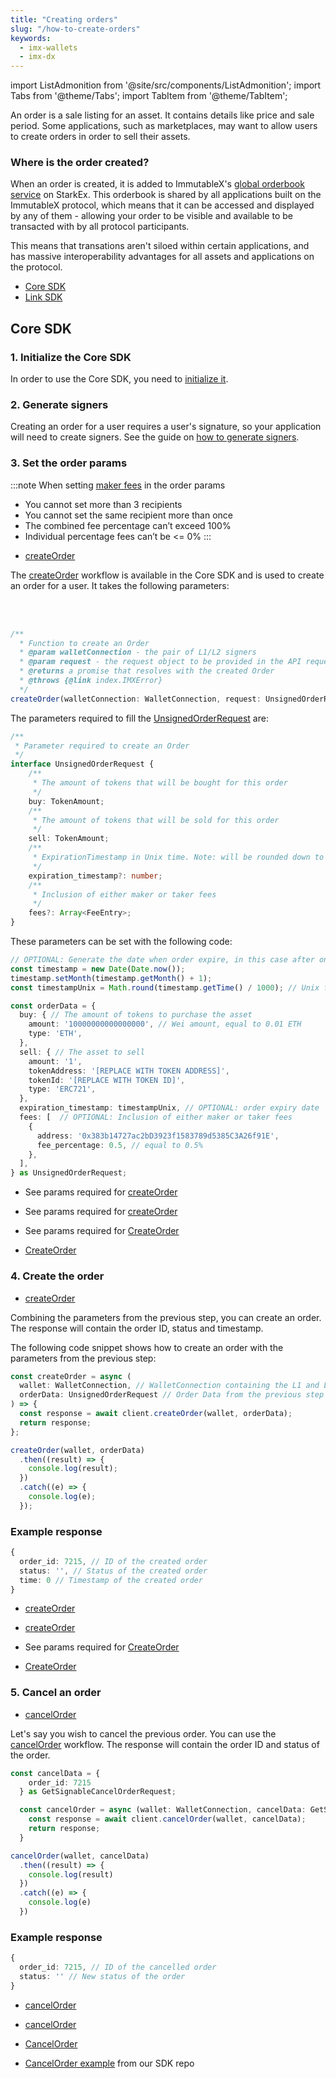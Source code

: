 ```yaml
---
title: "Creating orders"
slug: "/how-to-create-orders"
keywords:
  - imx-wallets
  - imx-dx
---
```


import ListAdmonition from '@site/src/components/ListAdmonition';
import Tabs from '@theme/Tabs';
import TabItem from '@theme/TabItem';

An order is a sale listing for an asset. It contains details like price and sale period. Some applications, such as marketplaces, may want to allow users to create orders in order to sell their assets.

### Where is the order created?
When an order is created, it is added to ImmutableX's [global orderbook service](https://www.immutable.com/blog/immutable-x-protocol-orderbook-solving-order-fragmentation) on StarkEx. This orderbook is shared by all applications built on the ImmutableX protocol, which means that it can be accessed and displayed by any of them - allowing your order to be visible and available to be transacted with by all protocol participants.

This means that transations aren't siloed within certain applications, and has massive interoperability advantages for all assets and applications on the protocol.

<ListAdmonition label="Guides">
    <ul>
        <li><a href="#core-sdk">Core SDK</a></li>
        <li><a href="./linksell-and-erc20-support">Link SDK</a></li>
    </ul>
</ListAdmonition>

## Core SDK

### 1. Initialize the Core SDK
In order to use the Core SDK, you need to [initialize it](../install-initialize/index.md#core-sdk).

### 2. Generate signers
Creating an order for a user requires a user's signature, so your application will need to create signers. See the guide on [how to generate signers](../generate-signers/index.md).

### 3. Set the order params

:::note When setting [maker fees](../../../overview/fees.md) in the order params
* You cannot set more than 3 recipients
* You cannot set the same recipient more than once
* The combined fee percentage can’t exceed 100%
* Individual percentage fees can’t be <= 0%
:::

<Tabs>
  <TabItem value="typescript" label="Typescript Core SDK">

  <ListAdmonition label="SDK reference">
      <ul>
          <li><a href="https://docs.x.immutable.com/sdk-references/core-sdk-ts/1.0.0-beta.3/classes/immutablex.immutablex#createOrder">createOrder</a></li>
      </ul>
  </ListAdmonition> 
  
The <a href="https://docs.x.immutable.com/sdk-references/core-sdk-ts/1.0.0-beta.3/classes/immutablex.immutablex#createOrder">createOrder</a> workflow is available in the Core SDK and is used to create an order for a user. It takes the following parameters:    

<br/><br/>

```ts
/**
  * Function to create an Order
  * @param walletConnection - the pair of L1/L2 signers
  * @param request - the request object to be provided in the API request
  * @returns a promise that resolves with the created Order
  * @throws {@link index.IMXError}
  */
createOrder(walletConnection: WalletConnection, request: UnsignedOrderRequest): Promise<CreateOrderResponse>;

```
The parameters required to fill the <a href="https://docs.x.immutable.com/sdk-references/core-sdk-ts/1.0.0-beta.3/interfaces/index.unsignedorderrequest">UnsignedOrderRequest</a> are:

```ts
/**
 * Parameter required to create an Order
 */
interface UnsignedOrderRequest {
    /**
     * The amount of tokens that will be bought for this order
     */
    buy: TokenAmount;
    /**
     * The amount of tokens that will be sold for this order
     */
    sell: TokenAmount;
    /**
     * ExpirationTimestamp in Unix time. Note: will be rounded down to the nearest hour
     */
    expiration_timestamp?: number;
    /**
     * Inclusion of either maker or taker fees
     */
    fees?: Array<FeeEntry>;
}
```
These parameters can be set with the following code:
```ts
// OPTIONAL: Generate the date when order expire, in this case after one month by now
const timestamp = new Date(Date.now());
timestamp.setMonth(timestamp.getMonth() + 1);
const timestampUnix = Math.round(timestamp.getTime() / 1000); // Unix format is required

const orderData = {
  buy: { // The amount of tokens to purchase the asset
    amount: '10000000000000000', // Wei amount, equal to 0.01 ETH
    type: 'ETH',
  },
  sell: { // The asset to sell
    amount: '1',
    tokenAddress: '[REPLACE WITH TOKEN ADDRESS]',
    tokenId: '[REPLACE WITH TOKEN ID]',
    type: 'ERC721',
  },
  expiration_timestamp: timestampUnix, // OPTIONAL: order expiry date
  fees: [  // OPTIONAL: Inclusion of either maker or taker fees
    {
      address: '0x383b14727ac2bD3923f1583789d5385C3A26f91E',
      fee_percentage: 0.5, // equal to 0.5%
    },
  ],
} as UnsignedOrderRequest;

```
  </TabItem>
  <TabItem value="kotlin" label="Kotlin (JVM) Core SDK">

  <ListAdmonition label="SDK reference">
      <ul>
          <li>See params required for <a href="https://docs.x.immutable.com/sdk-references/core-sdk-kotlin/0-6-0/imx-core-sdk-kotlin-jvm/com.immutable.sdk.api/-orders-api/create-order.html">createOrder</a></li>
      </ul>
  </ListAdmonition> 

  </TabItem>
  <TabItem value="Swift" label="Swift Core SDK">

  <ListAdmonition label="SDK reference">
      <ul>
          <li>See params required for <a href="https://docs.x.immutable.com/sdk-references/core-sdk-swift/0-4-0/documentation/immutablexcore/ordersapi/createorder(ximxethaddress:ximxethsignature:createorderrequest:)">createOrder</a></li>
      </ul>
  </ListAdmonition>

  </TabItem>
  <TabItem value="go" label="Golang Core SDK">

  <ListAdmonition label="SDK reference">
      <ul>
          <li>See params required for <a href="https://pkg.go.dev/github.com/immutable/imx-core-sdk-golang@v0.2.1/imx#Client.CreateOrder">CreateOrder</a></li>
      </ul>
  </ListAdmonition>

  <ListAdmonition label="Example">
      <ul>
          <li><a href="https://github.com/immutable/imx-core-sdk-golang/blob/main/imx/examples/order/main.gor">CreateOrder</a></li>
      </ul>
  </ListAdmonition> 

  </TabItem>
</Tabs>

### 4. Create the order

<Tabs>
  <TabItem value="typescript" label="Typescript Core SDK">

  <ListAdmonition label="SDK reference">
      <ul>
          <li><a href="https://docs.x.immutable.com/sdk-references/core-sdk-ts/1.0.0-beta.3/classes/immutablex.immutablex#createOrder">createOrder</a></li>
      </ul>
  </ListAdmonition> 

Combining the parameters from the previous step, you can create an order. The response will contain the order ID, status and timestamp.

The following code snippet shows how to create an order with the parameters from the previous step:

```ts
const createOrder = async (
  wallet: WalletConnection, // WalletConnection containing the L1 and L2 signers
  orderData: UnsignedOrderRequest // Order Data from the previous step
) => {
  const response = await client.createOrder(wallet, orderData);
  return response;
};

createOrder(wallet, orderData)
  .then((result) => {
    console.log(result);
  })
  .catch((e) => {
    console.log(e);
  });
```
### Example response

```ts
{
  order_id: 7215, // ID of the created order
  status: '', // Status of the created order
  time: 0 // Timestamp of the created order
}
```

  </TabItem>
  <TabItem value="kotlin" label="Kotlin (JVM) Core SDK">

  <ListAdmonition label="SDK reference">
      <ul>
          <li><a href="https://docs.x.immutable.com/sdk-references/core-sdk-kotlin/0-6-0/imx-core-sdk-kotlin-jvm/com.immutable.sdk.api/-orders-api/create-order.html">createOrder</a></li>
      </ul>
  </ListAdmonition> 

  </TabItem>
  <TabItem value="Swift" label="Swift Core SDK">

  <ListAdmonition label="SDK reference">
      <ul>
          <li><a href="https://docs.x.immutable.com/sdk-references/core-sdk-swift/0-4-0/documentation/immutablexcore/ordersapi/createorder(ximxethaddress:ximxethsignature:createorderrequest:)">createOrder</a></li>
      </ul>
  </ListAdmonition> 

  </TabItem>
  <TabItem value="go" label="Golang Core SDK">

  <ListAdmonition label="SDK reference">
      <ul>
          <li>See params required for <a href="https://pkg.go.dev/github.com/immutable/imx-core-sdk-golang@v0.2.1/imx#Client.CreateOrder">CreateOrder</a></li>
      </ul>
  </ListAdmonition>

  <ListAdmonition label="Example">
      <ul>
          <li><a href="https://github.com/immutable/imx-core-sdk-golang/blob/main/imx/examples/order/main.go">CreateOrder</a></li>
      </ul>
  </ListAdmonition>

  </TabItem>
</Tabs>

### 5. Cancel an order

<Tabs>
  <TabItem value="typescript" label="Typescript Core SDK">

  <ListAdmonition label="SDK reference">
      <ul>
          <li><a href="https://docs.x.immutable.com/sdk-references/core-sdk-ts/1.0.0-beta.3/classes/immutablex.immutablex#cancelOrder">cancelOrder</a></li>
      </ul>
  </ListAdmonition>

Let's say you wish to cancel the previous order. You can use the <a href="https://docs.x.immutable.com/sdk-references/core-sdk-ts/1.0.0-beta.3/classes/immutablex.immutablex#cancelOrder">cancelOrder</a> workflow. The response will contain the order ID and status of the order.

```ts
const cancelData = {
    order_id: 7215
  } as GetSignableCancelOrderRequest;

  const cancelOrder = async (wallet: WalletConnection, cancelData: GetSignableCancelOrderRequest) => {
    const response = await client.cancelOrder(wallet, cancelData);
    return response;
  }

cancelOrder(wallet, cancelData)
  .then((result) => {
    console.log(result)
  })
  .catch((e) => {
    console.log(e)
  })
```

### Example response

```ts
{ 
  order_id: 7215, // ID of the cancelled order
  status: '' // New status of the order
}
```
  </TabItem>
  <TabItem value="kotlin" label="Kotlin (JVM) Core SDK">

  <ListAdmonition label="SDK reference">
      <ul>
          <li><a href="https://docs.x.immutable.com/sdk-references/core-sdk-kotlin/0-6-0/imx-core-sdk-kotlin-jvm/com.immutable.sdk/-immutable-x-core/cancel-order.html">cancelOrder</a></li>
      </ul>
  </ListAdmonition>

  </TabItem>
  <TabItem value="Swift" label="Swift Core SDK">

  <ListAdmonition label="SDK reference">
      <ul>
          <li><a href="https://docs.x.immutable.com/sdk-references/core-sdk-swift/0-4-0/documentation/immutablexcore/ordersapi/cancelorder(ximxethaddress:ximxethsignature:id:cancelorderrequest:)">cancelOrder</a></li>
      </ul>
  </ListAdmonition>

  </TabItem>
  <TabItem value="go" label="Golang Core SDK">

  <ListAdmonition label="SDK reference">
      <ul>
          <li><a href="https://pkg.go.dev/github.com/immutable/imx-core-sdk-golang@v0.2.1/imx#Client.CancelOrder">CancelOrder</a></li>
      </ul>
  </ListAdmonition>

  <ListAdmonition label="Example">
      <ul>
          <li><a href="https://github.com/immutable/imx-core-sdk-golang/blob/main/imx/examples/order/main.go#L60-L74">CancelOrder example</a> from our SDK repo</li>
      </ul>
  </ListAdmonition>

  </TabItem>
</Tabs>